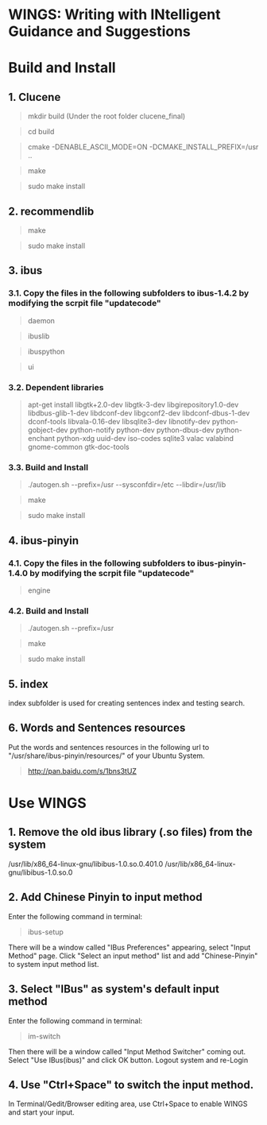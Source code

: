 WINGS: Writing with INtelligent Guidance and Suggestions
=====

# Build and Install
## 1. Clucene
> mkdir build          (Under the root folder clucene_final)

> cd build 

> cmake -DENABLE_ASCII_MODE=ON -DCMAKE_INSTALL_PREFIX=/usr ..

> make

> sudo make install

## 2. recommendlib
> make

> sudo make install

## 3. ibus
### 3.1. Copy the files in the following subfolders to ibus-1.4.2 by modifying the scrpit file "updatecode" 
> daemon

> ibuslib

> ibuspython

> ui

### 3.2. Dependent libraries
> apt-get install libgtk+2.0-dev libgtk-3-dev libgirepository1.0-dev libdbus-glib-1-dev libdconf-dev libgconf2-dev libdconf-dbus-1-dev dconf-tools libvala-0.16-dev libsqlite3-dev libnotify-dev python-gobject-dev python-notify python-dev python-dbus-dev python-enchant python-xdg uuid-dev iso-codes sqlite3 valac valabind gnome-common gtk-doc-tools

### 3.3. Build and Install
> ./autogen.sh --prefix=/usr --sysconfdir=/etc --libdir=/usr/lib

> make 

> sudo make install

## 4. ibus-pinyin
### 4.1. Copy the files in the following subfolders to ibus-pinyin-1.4.0 by modifying the scrpit file "updatecode" 
> engine

### 4.2. Build and Install
> ./autogen.sh --prefix=/usr

> make

> sudo make install

## 5. index
index subfolder is used for creating sentences index and testing search.

## 6. Words and Sentences resources
Put the words and sentences resources in the following url to "/usr/share/ibus-pinyin/resources/" of your Ubuntu System.
> http://pan.baidu.com/s/1bns3tUZ


# Use WINGS
## 1. Remove the old ibus library (.so files) from the system
/usr/lib/x86_64-linux-gnu/libibus-1.0.so.0.401.0
/usr/lib/x86_64-linux-gnu/libibus-1.0.so.0

## 2. Add Chinese Pinyin to input method
Enter the following command in terminal: 
> ibus-setup

There will be a window called "IBus Preferences" appearing, select "Input Method" page. 
Click "Select an input method" list and add "Chinese-Pinyin" to system input method list.

## 3. Select "IBus" as system's default input method
Enter the following command in terminal: 
> im-switch

Then there will be a window called "Input Method Switcher" coming out.
Select "Use IBus(ibus)" and click OK button.
Logout system and re-Login

## 4. Use "Ctrl+Space" to switch the input method. 
In Terminal/Gedit/Browser editing area, use Ctrl+Space to enable WINGS and start your input. 
